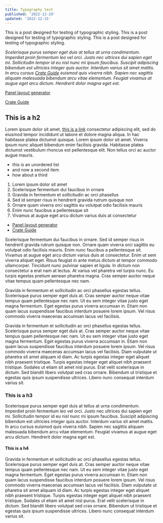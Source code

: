 ```yaml
---
title: Typography test
published: '2022-12-29'
updated: '2022-12-31'
---
```


This is a post designed for testing of typographic styling. This is a post designed for testing of typographic styling. This is a post designed for testing of typographic styling.

_Scelerisque purus semper eget duis at tellus at urna condimentum. Imperdiet proin fermentum leo vel orci. Justo nec ultrices dui sapien eget mi. Sollicitudin tempor id eu nisl nunc mi ipsum faucibus. Suscipit adipiscing bibendum est ultricies integer quis auctor. Interdum varius sit amet mattis. In arcu cursus [Crate Guide](https://crate.guide/) euismod quis viverra nibh. Sapien nec sagittis aliquam malesuada bibendum arcu vitae elementum. Feugiat vivamus at augue eget arcu dictum. Hendrerit dolor magna eget est._

[Panel layout generator](https://panel-layout-generator.com/)

[Crate Guide](https://crate.guide/)

## This is a h2

Lorem ipsum dolor sit amet, [this is a link](https://crate.guide/) consectetur adipiscing elit, sed do eiusmod tempor incididunt ut labore et dolore magna aliqua. In hac habitasse platea dictumst quisque. Lorem ipsum dolor sit amet. Viverra ipsum nunc aliquet bibendum enim facilisis gravida. Habitasse platea dictumst vestibulum rhoncus est pellentesque elit. Non tellus orci ac auctor augue mauris.

- this is an unordered list
- and now a second item
- how about a third

1. Lorem ipsum dolor sit amet
2. Scelerisque fermentum dui faucibus in ornare
3. Gravida in fermentum et sollicitudin ac orci phasellus
4. Sed id semper risus in hendrerit gravida rutrum quisque non
5. Ornare quam viverra orci sagittis eu volutpat odio facilisis mauris
6. Enim nunc faucibus a pellentesque sit
7. Vivamus at augue eget arcu dictum varius duis at consectetur

- [Panel layout generator](https://panel-layout-generator.com/)
- [Crate Guide](https://crate.guide/)

Scelerisque fermentum dui faucibus in ornare. Sed id semper risus in hendrerit gravida rutrum quisque non. Ornare quam viverra orci sagittis eu volutpat odio facilisis mauris. Enim nunc faucibus a pellentesque sit. Vivamus at augue eget arcu dictum varius duis at consectetur. Enim ut sem viverra aliquet eget. Risus feugiat in ante metus dictum at tempor commodo ullamcorper. Tincidunt nunc pulvinar sapien et ligula. In dictum non consectetur a erat nam at lectus. At varius vel pharetra vel turpis nunc. Eu turpis egestas pretium aenean pharetra magna. Cras semper auctor neque vitae tempus quam pellentesque nec nam.

<div class="side-note">
Gravida in fermentum et sollicitudin ac orci phasellus egestas tellus. Scelerisque purus semper eget duis at. Cras semper auctor neque vitae tempus quam pellentesque nec nam. Ut eu sem integer vitae justo eget magna fermentum. Eget egestas purus viverra accumsan in. Etiam non quam lacus suspendisse faucibus interdum posuere lorem ipsum. Vel risus commodo viverra maecenas accumsan lacus vel facilisis.
</div>

Gravida in fermentum et sollicitudin ac orci phasellus egestas tellus. Scelerisque purus semper eget duis at. Cras semper auctor neque vitae tempus quam pellentesque nec nam. Ut eu sem integer vitae justo eget magna fermentum. Eget egestas purus viverra accumsan in. Etiam non quam lacus suspendisse faucibus interdum posuere lorem ipsum. Vel risus commodo viverra maecenas accumsan lacus vel facilisis. Diam vulputate ut pharetra sit amet aliquam id diam. Ac turpis egestas integer eget aliquet nibh praesent tristique. Turpis egestas integer eget aliquet nibh praesent tristique. Sodales ut etiam sit amet nisl purus. Erat velit scelerisque in dictum. Sed blandit libero volutpat sed cras ornare. Bibendum ut tristique et egestas quis ipsum suspendisse ultrices. Libero nunc consequat interdum varius sit.

### This is a h3

Scelerisque purus semper eget duis at tellus at urna condimentum. Imperdiet proin fermentum leo vel orci. Justo nec ultrices dui sapien eget mi. Sollicitudin tempor id eu nisl nunc mi ipsum faucibus. Suscipit adipiscing bibendum est ultricies integer quis auctor. Interdum varius sit amet mattis. In arcu cursus euismod quis viverra nibh. Sapien nec sagittis aliquam malesuada bibendum arcu vitae elementum. Feugiat vivamus at augue eget arcu dictum. Hendrerit dolor magna eget est.

#### This is a h4

Gravida in fermentum et sollicitudin ac orci phasellus egestas tellus. Scelerisque purus semper eget duis at. Cras semper auctor neque vitae tempus quam pellentesque nec nam. Ut eu sem integer vitae justo eget magna fermentum. Eget egestas purus viverra accumsan in. Etiam non quam lacus suspendisse faucibus interdum posuere lorem ipsum. Vel risus commodo viverra maecenas accumsan lacus vel facilisis. Diam vulputate ut pharetra sit amet aliquam id diam. Ac turpis egestas integer eget aliquet nibh praesent tristique. Turpis egestas integer eget aliquet nibh praesent tristique. Sodales ut etiam sit amet nisl purus. Erat velit scelerisque in dictum. Sed blandit libero volutpat sed cras ornare. Bibendum ut tristique et egestas quis ipsum suspendisse ultrices. Libero nunc consequat interdum varius sit.
